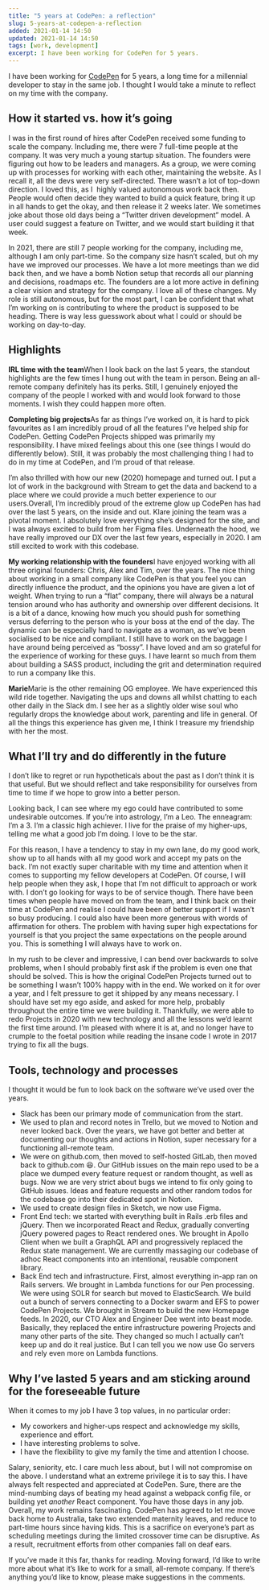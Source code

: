 ```yaml
---
title: "5 years at CodePen: a reflection"
slug: 5-years-at-codepen-a-reflection
added: 2021-01-14 14:50
updated: 2021-01-14 14:50
tags: [work, development]
excerpt: I have been working for CodePen for 5 years.
---
```


I have been working for [CodePen](https://codepen.io) for 5 years, a long time for a millennial developer to stay in the same job. I thought I would take a minute to reflect on my time with the company.

## How it started vs. how it’s going

I was in the first round of hires after CodePen received some funding to scale the company. Including me, there were 7 full-time people at the company. It was very much a young startup situation. The founders were figuring out how to be leaders and managers. As a group, we were coming up with processes for working with each other, maintaining the website. As I recall it, all the devs were very self-directed. There wasn’t a lot of top-down direction. I loved this, as I  highly valued autonomous work back then. People would often decide they wanted to build a quick feature, bring it up in all hands to get the okay, and then release it 2 weeks later. We sometimes joke about those old days being a “Twitter driven development” model. A user could suggest a feature on Twitter, and we would start building it that week.

In 2021, there are still 7 people working for the company, including me, although I am only part-time. So the company size hasn’t scaled, but oh my have we improved our processes. We have a lot more meetings than we did back then, and we have a bomb Notion setup that records all our planning and decisions, roadmaps etc. The founders are a lot more active in defining a clear vision and strategy for the company. I love all of these changes. My role is still autonomous, but for the most part, I can be confident that what I’m working on is contributing to where the product is supposed to be heading. There is way less guesswork about what I could or should be working on day-to-day.

## Highlights

**IRL time with the team**When I look back on the last 5 years, the standout highlights are the few times I hung out with the team in person. Being an all-remote company definitely has its perks. Still, I genuinely enjoyed the company of the people I worked with and would look forward to those moments. I wish they could happen more often.

**Completing big projects**As far as things I’ve worked on, it is hard to pick favourites as I am incredibly proud of all the features I’ve helped ship for CodePen. Getting CodePen Projects shipped was primarily my responsibility. I have mixed feelings about this one (see things I would do differently below). Still, it was probably the most challenging thing I had to do in my time at CodePen, and I’m proud of that release.

I’m also thrilled with how our new (2020) homepage and turned out. I put a lot of work in the background with Stream to get the data and backend to a place where we could provide a much better experience to our users.Overall, I’m incredibly proud of the extreme glow up CodePen has had over the last 5 years, on the inside and out. Klare joining the team was a pivotal moment. I absolutely love everything she’s designed for the site, and I was always excited to build from her Figma files. Underneath the hood, we have really improved our DX over the last few years, especially in 2020. I am still excited to work with this codebase.

**My working relationship with the founders**I have enjoyed working with all three original founders: Chris, Alex and Tim, over the years. The nice thing about working in a small company like CodePen is that you feel you can directly influence the product, and the opinions you have are given a lot of weight. When trying to run a “flat” company, there will always be a natural tension around who has authority and ownership over different decisions. It is a bit of a dance, knowing how much you should push for something versus deferring to the person who is your boss at the end of the day. The dynamic can be especially hard to navigate as a woman, as we’ve been socialised to be nice and compliant. I still have to work on the baggage I have around being perceived as “bossy”. I have loved and am so grateful for the experience of working for these guys. I have learnt so much from them about building a SASS product, including the grit and determination required to run a company like this.

**Marie**Marie is the other remaining OG employee. We have experienced this wild ride together. Navigating the ups and downs all whilst chatting to each other daily in the Slack dm. I see her as a slightly older wise soul who regularly drops the knowledge about work, parenting and life in general. Of all the things this experience has given me, I think I treasure my friendship with her the most.

## What I’ll try and do differently in the future

I don’t like to regret or run hypotheticals about the past as I don’t think it is that useful. But we should reflect and take responsibility for ourselves from time to time if we hope to grow into a better person.

Looking back, I can see where my ego could have contributed to some undesirable outcomes. If you’re into astrology, I’m a Leo. The enneagram: I’m a 3. I’m a classic high achiever. I live for the praise of my higher-ups, telling me what a good job I’m doing. I love to be the star.

For this reason, I have a tendency to stay in my own lane, do my good work, show up to all hands with all my good work and accept my pats on the back. I’m not exactly super charitable with my time and attention when it comes to supporting my fellow developers at CodePen. Of course, I will help people when they ask, I hope that I’m not difficult to approach or work with. I don’t go looking for ways to be of service though. There have been times when people have moved on from the team, and I think back on their time at CodePen and realise I could have been of better support if I wasn’t so busy producing. I could also have been more generous with words of affirmation for others. The problem with having super high expectations for yourself is that you project the same expectations on the people around you. This is something I will always have to work on.

In my rush to be clever and impressive, I can bend over backwards to solve problems, when I should probably first ask if the problem is even one that should be solved. This is how the original CodePen Projects turned out to be something I wasn’t 100% happy with in the end. We worked on it for over a year, and I felt pressure to get it shipped by any means necessary. I should have set my ego aside, and asked for more help, probably throughout the entire time we were building it. Thankfully, we were able to redo Projects in 2020 with new technology and all the lessons we’d learnt the first time around. I’m pleased with where it is at, and no longer have to crumple to the foetal position while reading the insane code I wrote in 2017 trying to fix all the bugs.

## Tools, technology and processes

I thought it would be fun to look back on the software we’ve used over the years.

-   Slack has been our primary mode of communication from the start.
-   We used to plan and record notes in Trello, but we moved to Notion and never looked back. Over the years, we have got better and better at documenting our thoughts and actions in Notion, super necessary for a functioning all-remote team.
-   We were on github.com, then moved to self-hosted GitLab, then moved back to github.com 😆. Our GitHub issues on the main repo used to be a place we dumped every feature request or random thought, as well as bugs. Now we are very strict about bugs we intend to fix only going to GitHub issues. Ideas and feature requests and other random todos for the codebase go into their dedicated spot in Notion.
-   We used to create design files in Sketch, we now use Figma.
-   Front End tech: we started with everything built in Rails .erb files and jQuery. Then we incorporated React and Redux, gradually converting jQuery powered pages to React rendered ones. We brought in Apollo Client when we built a GraphQL API and progressively replaced the Redux state management. We are currently massaging our codebase of adhoc React components into an intentional, reusable component library.
-   Back End tech and infrastructure. First, almost everything in-app ran on Rails servers. We brought in Lambda functions for our Pen processing. We were using SOLR for search but moved to ElasticSearch. We build out a bunch of servers connecting to a Docker swarm and EFS to power CodePen Projects. We brought in Stream to build the new Homepage feeds. In 2020, our CTO Alex and Engineer Dee went into beast mode. Basically, they replaced the entire infrastructure powering Projects and many other parts of the site. They changed so much I actually can’t keep up and do it real justice. But I can tell you we now use Go servers and rely even more on Lambda functions.

## Why I’ve lasted 5 years and am sticking around for the foreseeable future

When it comes to my job I have 3 top values, in no particular order:

-   My coworkers and higher-ups respect and acknowledge my skills, experience and effort.
-   I have interesting problems to solve.
-   I have the flexibility to give my family the time and attention I choose.

Salary, seniority, etc. I care much less about, but I will not compromise on the above. I understand what an extreme privilege it is to say this. I have always felt respected and appreciated at CodePen. Sure, there are the mind-numbing days of beating my head against a webpack config file, or building yet _another_ React component. You have those days in any job. Overall, my work remains fascinating. CodePen has agreed to let me move back home to Australia, take two extended maternity leaves, and reduce to part-time hours since having kids. This is a sacrifice on everyone’s part as scheduling meetings during the limited crossover time can be disruptive. As a result, recruitment efforts from other companies fall on deaf ears.

If you’ve made it this far, thanks for reading. Moving forward, I’d like to write more about what it’s like to work for a small, all-remote company. If there’s anything you’d like to know, please make suggestions in the comments.